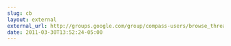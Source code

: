 ```yaml
---
slug: cb
layout: external
external_url: http://groups.google.com/group/compass-users/browse_thread/thread/9c05149d2f7d5e0/02b15b1c8650f5b4
date: 2011-03-30T13:52:24-05:00
---
```

